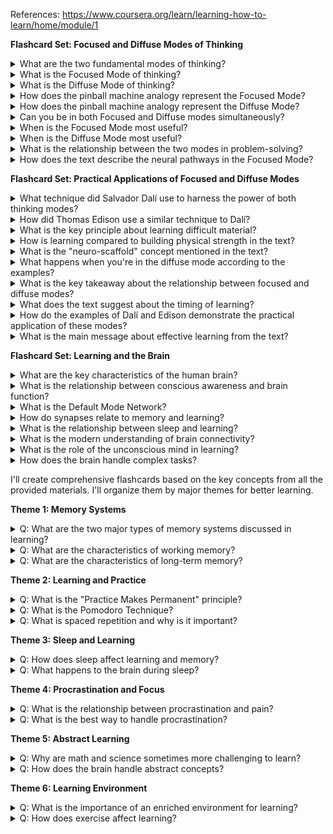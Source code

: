 
References: https://www.coursera.org/learn/learning-how-to-learn/home/module/1

**Flashcard Set: Focused and Diffuse Modes of Thinking**

<details>
  <summary>What are the two fundamental modes of thinking?</summary>
  A: Focused Mode and Diffuse Mode
</details>

<details>
  <summary>What is the Focused Mode of thinking?</summary>
  A: It's when you concentrate intently on something you're trying to learn or understand. It's like traveling along a familiar, nicely paved road where thoughts move smoothly along established neural pathways.
</details>

<details>
  <summary>What is the Diffuse Mode of thinking?</summary>
  A: It's a more relaxed thinking style related to neural resting states. It allows for broad, big-picture perspectives and the ability to make new neural connections along new pathways.
</details>

<details>
  <summary>How does the pinball machine analogy represent the Focused Mode?</summary>
  A: In the Focused Mode, the bumpers (neural pathways) are placed close together, allowing thoughts to move smoothly along familiar patterns, like solving problems related to things you're already familiar with.
</details>

<details>
  <summary>How does the pinball machine analogy represent the Diffuse Mode?</summary>
  A: In the Diffuse Mode, the bumpers are widely spaced, allowing thoughts to travel long distances and bounce around freely, enabling new connections and perspectives.
</details>

<details>
  <summary>Can you be in both Focused and Diffuse modes simultaneously?</summary>
  A: No, you cannot be in both modes at the same time. It's like a coin - you can only see one side at a time. Being in one mode limits access to the other mode's way of thinking.
</details>

<details>
  <summary>When is the Focused Mode most useful?</summary>
  A: When you need to finalize problem-solving or understand the finest aspects of a concept that you're already familiar with.
</details>

<details>
  <summary>When is the Diffuse Mode most useful?</summary>
  A: When you need to develop new ideas or approaches, or when you need to look at things from a different, big-picture perspective.
</details>

<details>
  <summary>What is the relationship between the two modes in problem-solving?</summary>
  A: The Diffuse Mode can help you get to the initial place you need to be to find a solution, while the Focused Mode is needed to finalize the solution and understand the details.
</details>

<details>
  <summary>How does the text describe the neural pathways in the Focused Mode?</summary>
  A: They are like familiar, nicely paved roads where thoughts can move smoothly along established patterns.
</details>

**Flashcard Set: Practical Applications of Focused and Diffuse Modes**

<details>
  <summary>What technique did Salvador Dalí use to harness the power of both thinking modes?</summary>
  A: He would relax in a chair with a key in his hand, letting his mind go free. As he started to fall asleep, the key would drop and wake him up, allowing him to capture the diffuse mode connections before returning to focused mode.
</details>

<details>
  <summary>How did Thomas Edison use a similar technique to Dalí?</summary>
  A: He would relax in a chair holding ball bearings. When he fell asleep, the ball bearings would drop and wake him up, allowing him to capture his diffuse mode ideas and bring them into focused mode.
</details>

<details>
  <summary>What is the key principle about learning difficult material?</summary>
  A: Your mind needs to alternate between focused and diffuse modes to learn effectively, especially when dealing with challenging material.
</details>

<details>
  <summary>How is learning compared to building physical strength in the text?</summary>
  A: Just as you can't build muscle by working out only one day before a competition, you can't build neural structure by cramming. Both require consistent, daily practice to grow gradually.
</details>

<details>
  <summary>What is the "neuro-scaffold" concept mentioned in the text?</summary>
  A: It's the neural structure that develops gradually through daily practice, providing a foundation for your thinking, similar to how muscles grow through regular exercise.
</details>

<details>
  <summary>What happens when you're in the diffuse mode according to the examples?</summary>
  A: Your mind runs free and makes new connections, often while still vaguely thinking about what you were previously focusing on, but in a more relaxed way.
</details>

<details>
  <summary>What is the key takeaway about the relationship between focused and diffuse modes?</summary>
  A: They work together in a cycle - diffuse mode helps generate new ideas and connections, while focused mode helps develop and build upon these ideas.
</details>

<details>
  <summary>What does the text suggest about the timing of learning?</summary>
  A: Learning something difficult takes time and requires alternating between different learning modes as your brain processes and assimilates new material.
</details>

<details>
  <summary>How do the examples of Dalí and Edison demonstrate the practical application of these modes?</summary>
  A: They show how creative and scientific minds alike use both modes, transitioning from focused work to diffuse relaxation and back again to enhance their problem-solving abilities.
</details>

<details>
  <summary>What is the main message about effective learning from the text?</summary>
  A: Effective learning requires a balance between focused and diffuse modes, with regular practice and time for both types of thinking to work together.
</details>

**Flashcard Set: Learning and the Brain**

<details>
  <summary>What are the key characteristics of the human brain?</summary>
  A: The brain weighs three pounds, consumes 10x more energy by weight than the rest of the body, and is the most complex device in the known universe. It contains all thoughts, hopes, and fears in its neurons.
</details>

<details>
  <summary>What is the relationship between conscious awareness and brain function?</summary>
  A: We are not consciously aware of how our brains work. Most brain activity occurs below our level of consciousness, and we don't need to know how it's done to survive.
</details>

<details>
  <summary>What is the Default Mode Network?</summary>
  A: The Default Mode Network consists of red-orange areas in the brain that are most active during resting states, while blue areas are active during interaction with the world.
</details>

<details>
  <summary>How do synapses relate to memory and learning?</summary>
  A: There are a million billion synapses in the brain where memories are stored. Synapses are less than a micron in diameter (compared to a human hair at 20 microns) and show constant turnover, with new synapses forming and others disappearing.
</details>

<details>
  <summary>What is the relationship between sleep and learning?</summary>
  A: Sleep helps "knit up" the experiences of the day and weaves them into the tapestry of your life story. After sleep, your brain is essentially upgraded, making you a different person than before sleeping.
</details>

<details>
  <summary>What is the modern understanding of brain connectivity?</summary>
  A: Brain connectivity is dynamic and remains so even after maturity. New optical techniques show constant turnover of synapses, with new ones forming and others disappearing.
</details>

<details>
  <summary>What is the role of the unconscious mind in learning?</summary>
  A: The unconscious mind influences thought processes, memory, emotions, and motivation. We are only aware of a very small fraction of all brain activity.
</details>

<details>
  <summary>How does the brain handle complex tasks?</summary>
  A: While computers are better at chess and math, the brain excels at complex tasks like seeing, hearing, reaching, and running, which are much more complex than previously thought and beyond the capability of the world's fastest digital computers.
</details>

I'll create comprehensive flashcards based on the key concepts from all the provided materials. I'll organize them by major themes for better learning.

**Theme 1: Memory Systems**

<details>
  <summary>Q: What are the two major types of memory systems discussed in learning?</summary>
  A: Working memory and long-term memory. Working memory is for immediate conscious processing, while long-term memory is for permanent storage.
</details>

<details>
  <summary>Q: What are the characteristics of working memory?</summary>
  A: It's centered in the prefrontal cortex, can hold about 4 chunks of information, is like an inefficient mental blackboard, and requires repetition to maintain information.
</details>

<details>
  <summary>Q: What are the characteristics of long-term memory?</summary>
  A: It's like a storage warehouse distributed across the brain, can store billions of items, requires practice and repetition to access information effectively, and stores fundamental concepts and techniques.
</details>

**Theme 2: Learning and Practice**

<details>
  <summary>Q: What is the "Practice Makes Permanent" principle?</summary>
  A: When you first learn something, the neural pattern is weak. Through practice, the pattern becomes stronger and more permanent, like a pinball machine pattern becoming darker and more defined.
</details>

<details>
  <summary>Q: What is the Pomodoro Technique?</summary>
  A: A time management method where you work for 25 minutes with focused attention, then take a short break. It helps overcome procrastination and build neural patterns for learning.
</details>

<details>
  <summary>Q: What is spaced repetition and why is it important?</summary>
  A: A technique where you repeat information over several days rather than cramming. It's more effective because it allows time for synaptic connections to form and strengthen, like letting mortar dry between bricks.
</details>

**Theme 3: Sleep and Learning**

<details>
  <summary>Q: How does sleep affect learning and memory?</summary>
  A: Sleep helps clean toxic products from the brain, strengthens important memories, erases less important ones, and allows different brain areas to communicate better to solve problems.
</details>

<details>
  <summary>Q: What happens to the brain during sleep?</summary>
  A: Brain cells shrink, creating more space between them, allowing fluid to flow and wash out toxins. The brain also rehearses difficult learning material and strengthens neural patterns.
</details>

**Theme 4: Procrastination and Focus**

<details>
  <summary>Q: What is the relationship between procrastination and pain?</summary>
  A: When you look at something you don't want to do, it activates pain areas in the brain. The brain naturally tries to switch attention to something more pleasant, but this discomfort disappears once you start working.
</details>

<details>
  <summary>Q: What is the best way to handle procrastination?</summary>
  A: Use the Pomodoro Technique (25-minute focused work sessions), turn off interruptions, and reward yourself after completion. This helps build neural patterns needed for learning challenging material.
</details>

**Theme 5: Abstract Learning**

<details>
  <summary>Q: Why are math and science sometimes more challenging to learn?</summary>
  A: They involve abstract concepts that can't be directly pointed to or experienced, unlike concrete objects or emotional concepts. This makes practice even more important for these subjects.
</details>

<details>
  <summary>Q: How does the brain handle abstract concepts?</summary>
  A: The brain needs more practice with abstract concepts to make them real and concrete. The neural patterns created through practice become real and concrete, even if the ideas themselves are abstract.
</details>

**Theme 6: Learning Environment**

<details>
  <summary>Q: What is the importance of an enriched environment for learning?</summary>
  A: An enriched environment with social interaction and physical activity helps strengthen neural connections and can even increase the number of new neurons in the hippocampus, which is crucial for learning and memory.
</details>

<details>
  <summary>Q: How does exercise affect learning?</summary>
  A: Exercise increases the number of new neurons being born and surviving in the hippocampus, helps with memory retention, and can lead to new ideas and insights during physical activity.
</details>
